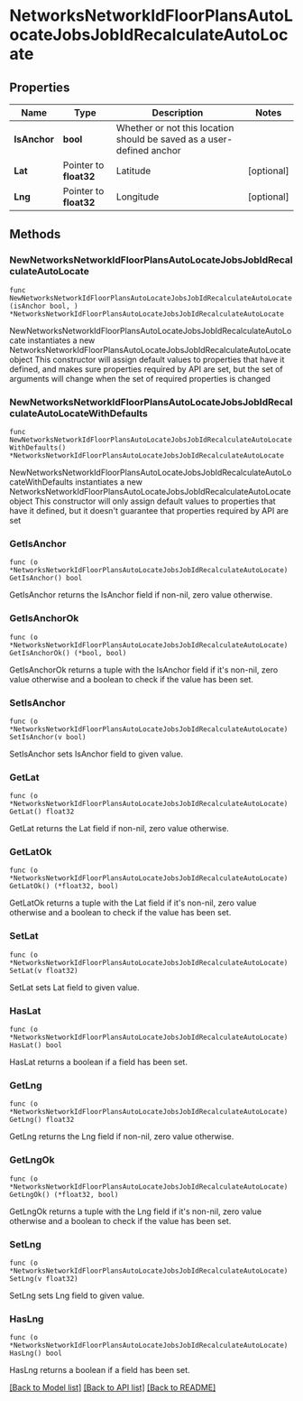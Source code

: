 # NetworksNetworkIdFloorPlansAutoLocateJobsJobIdRecalculateAutoLocate

## Properties

Name | Type | Description | Notes
------------ | ------------- | ------------- | -------------
**IsAnchor** | **bool** | Whether or not this location should be saved as a user-defined anchor | 
**Lat** | Pointer to **float32** | Latitude | [optional] 
**Lng** | Pointer to **float32** | Longitude | [optional] 

## Methods

### NewNetworksNetworkIdFloorPlansAutoLocateJobsJobIdRecalculateAutoLocate

`func NewNetworksNetworkIdFloorPlansAutoLocateJobsJobIdRecalculateAutoLocate(isAnchor bool, ) *NetworksNetworkIdFloorPlansAutoLocateJobsJobIdRecalculateAutoLocate`

NewNetworksNetworkIdFloorPlansAutoLocateJobsJobIdRecalculateAutoLocate instantiates a new NetworksNetworkIdFloorPlansAutoLocateJobsJobIdRecalculateAutoLocate object
This constructor will assign default values to properties that have it defined,
and makes sure properties required by API are set, but the set of arguments
will change when the set of required properties is changed

### NewNetworksNetworkIdFloorPlansAutoLocateJobsJobIdRecalculateAutoLocateWithDefaults

`func NewNetworksNetworkIdFloorPlansAutoLocateJobsJobIdRecalculateAutoLocateWithDefaults() *NetworksNetworkIdFloorPlansAutoLocateJobsJobIdRecalculateAutoLocate`

NewNetworksNetworkIdFloorPlansAutoLocateJobsJobIdRecalculateAutoLocateWithDefaults instantiates a new NetworksNetworkIdFloorPlansAutoLocateJobsJobIdRecalculateAutoLocate object
This constructor will only assign default values to properties that have it defined,
but it doesn't guarantee that properties required by API are set

### GetIsAnchor

`func (o *NetworksNetworkIdFloorPlansAutoLocateJobsJobIdRecalculateAutoLocate) GetIsAnchor() bool`

GetIsAnchor returns the IsAnchor field if non-nil, zero value otherwise.

### GetIsAnchorOk

`func (o *NetworksNetworkIdFloorPlansAutoLocateJobsJobIdRecalculateAutoLocate) GetIsAnchorOk() (*bool, bool)`

GetIsAnchorOk returns a tuple with the IsAnchor field if it's non-nil, zero value otherwise
and a boolean to check if the value has been set.

### SetIsAnchor

`func (o *NetworksNetworkIdFloorPlansAutoLocateJobsJobIdRecalculateAutoLocate) SetIsAnchor(v bool)`

SetIsAnchor sets IsAnchor field to given value.


### GetLat

`func (o *NetworksNetworkIdFloorPlansAutoLocateJobsJobIdRecalculateAutoLocate) GetLat() float32`

GetLat returns the Lat field if non-nil, zero value otherwise.

### GetLatOk

`func (o *NetworksNetworkIdFloorPlansAutoLocateJobsJobIdRecalculateAutoLocate) GetLatOk() (*float32, bool)`

GetLatOk returns a tuple with the Lat field if it's non-nil, zero value otherwise
and a boolean to check if the value has been set.

### SetLat

`func (o *NetworksNetworkIdFloorPlansAutoLocateJobsJobIdRecalculateAutoLocate) SetLat(v float32)`

SetLat sets Lat field to given value.

### HasLat

`func (o *NetworksNetworkIdFloorPlansAutoLocateJobsJobIdRecalculateAutoLocate) HasLat() bool`

HasLat returns a boolean if a field has been set.

### GetLng

`func (o *NetworksNetworkIdFloorPlansAutoLocateJobsJobIdRecalculateAutoLocate) GetLng() float32`

GetLng returns the Lng field if non-nil, zero value otherwise.

### GetLngOk

`func (o *NetworksNetworkIdFloorPlansAutoLocateJobsJobIdRecalculateAutoLocate) GetLngOk() (*float32, bool)`

GetLngOk returns a tuple with the Lng field if it's non-nil, zero value otherwise
and a boolean to check if the value has been set.

### SetLng

`func (o *NetworksNetworkIdFloorPlansAutoLocateJobsJobIdRecalculateAutoLocate) SetLng(v float32)`

SetLng sets Lng field to given value.

### HasLng

`func (o *NetworksNetworkIdFloorPlansAutoLocateJobsJobIdRecalculateAutoLocate) HasLng() bool`

HasLng returns a boolean if a field has been set.


[[Back to Model list]](../README.md#documentation-for-models) [[Back to API list]](../README.md#documentation-for-api-endpoints) [[Back to README]](../README.md)


